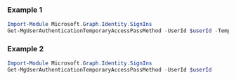 ### Example 1
```powershell
Import-Module Microsoft.Graph.Identity.SignIns
Get-MgUserAuthenticationTemporaryAccessPassMethod -UserId $userId -TemporaryAccessPassAuthenticationMethodId $temporaryAccessPassAuthenticationMethodId
```
### Example 2
```powershell
Import-Module Microsoft.Graph.Identity.SignIns
Get-MgUserAuthenticationTemporaryAccessPassMethod -UserId $userId
```
